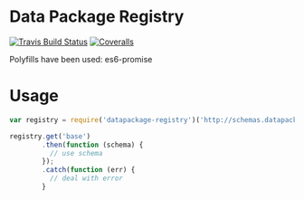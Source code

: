 # Data Package Registry

[![Travis Build Status](https://travis-ci.org/okfn/datapackage-registry-js.svg?branch=master)](https://travis-ci.org/okfn/datapackage-registry-js)
[![Coveralls](http://img.shields.io/coveralls/okfn/datapackage-registry-js.svg?branch=master)](https://coveralls.io/r/okfn/datapackage-registry-js?branch=master)

Polyfills have been used:
es6-promise

# Usage

```javascript
var registry = require('datapackage-registry')('http://schemas.datapackages.org/registry.csv')

registry.get('base')
        .then(function (schema) {
          // use schema
        });
        .catch(function (err) {
          // deal with error
        }
```

